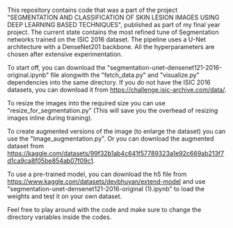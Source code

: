 This repository contains code that was a part of the project "SEGMENTATION AND CLASSIFICATION OF SKIN LESION IMAGES USING DEEP LEARNING BASED TECHNIQUES", published as part of my final year project. The current state contains the most refined tune of Segmentation networks trained on the ISIC 2016 dataset. The pipeline uses a U-Net architecture with a DenseNet201 backbone. All the hyperparameters are chosen after extensive experimentation.

To start off, you can download the "segmentation-unet-densenet121-2016-original.ipynb" file alongwith the "fetch_data.py" and "visualize.py" dependencies into the same directory. If you do not have the ISIC 2016 datasets, you can download it from https://challenge.isic-archive.com/data/. 

To resize the images into the required size you can use "resize_for_segmentation.py" (This will save you the overhead of resizing images inline during training). 

To create augmented versions of the image (to enlarge the dataset) you can use the "Image_augmentation.py". Or you can download the augmented dataset from  https://kaggle.com/datasets/99f32b1ab4c641f57789323a1e92c669ab213f7d1ca9ca8f05be854ab07f09c1. 

To use a pre-trained model, you can download the h5 file from https://www.kaggle.com/datasets/devbhuyan/extend-model and use "segmentation-unet-densenet121-2016-original (1).ipynb" to load the weights and test it on your own dataset.

Feel free to play around with the code and make sure to change the directory variables inside the codes.
